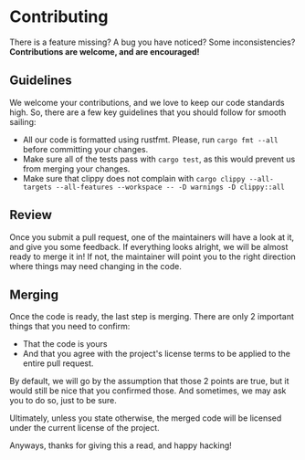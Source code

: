 # Contributing

There is a feature missing? A bug you have noticed? Some inconsistencies? **Contributions are welcome, and are encouraged!**

## Guidelines

We welcome your contributions, and we love to keep our code standards high. So, there are a few key guidelines that you should follow for smooth sailing:

- All our code is formatted using rustfmt. Please, run `cargo fmt --all` before committing your changes.
- Make sure all of the tests pass with `cargo test`, as this would prevent us from merging your changes.
- Make sure that clippy does not complain with `cargo clippy --all-targets --all-features --workspace -- -D warnings -D clippy::all`

## Review

Once you submit a pull request, one of the maintainers will have a look at it, and give you some feedback. If everything looks alright, we will be almost ready to merge it in! If not, the maintainer will point you to the right direction where things may need changing in the code.

## Merging

Once the code is ready, the last step is merging. There are only 2 important things that you need to confirm:

- That the code is yours
- And that you agree with the project's license terms to be applied to the entire pull request.

By default, we will go by the assumption that those 2 points are true, but it would still be nice that you confirmed those. And sometimes, we may ask you to do so, just to be sure.

Ultimately, unless you state otherwise, the merged code will be licensed under the current license of the project.

Anyways, thanks for giving this a read, and happy hacking!
